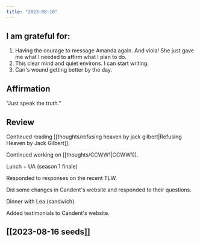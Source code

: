 ```yaml
---
title: "2023-08-16"
---
```

## I am grateful for:
1. Having the courage to message Amanda again. And viola! She just gave me what I needed to affirm what I plan to do.
2. This clear mind and quiet environs. I can start writing.
3. Cari's wound getting better by the day.

## Affirmation

"Just speak the truth."

## Review

Continued reading [[thoughts/refusing heaven by jack gilbert|Refusing Heaven by Jack Gilbert]].

Continued working on [[thoughts/CCWW1|CCWW1]].

Lunch + UA (season 1 finale)

Responded to responses on the recent TLW.

Did some changes in Candent's website and responded to their questions.

Dinner with Lea (sandwich)

Added testimonials to Candent's website.

## [[2023-08-16 seeds]]
